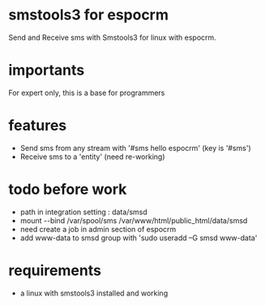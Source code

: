 # smstools3 for espocrm
 Send and Receive sms with Smstools3 for linux with espocrm.

# importants
 For expert only, this is a base for programmers

# features
 - Send sms from any stream with '#sms hello espocrm' (key is '#sms')
 - Receive sms to a 'entity' (need re-working)

# todo before work
 - path in integration setting : data/smsd 
 - mount --bind /var/spool/sms /var/www/html/public_html/data/smsd
 - need create a job in admin section of espocrm 
 - add www-data to smsd group with 'sudo useradd –G smsd www-data'

# requirements
 - a linux with smstools3 installed and working
